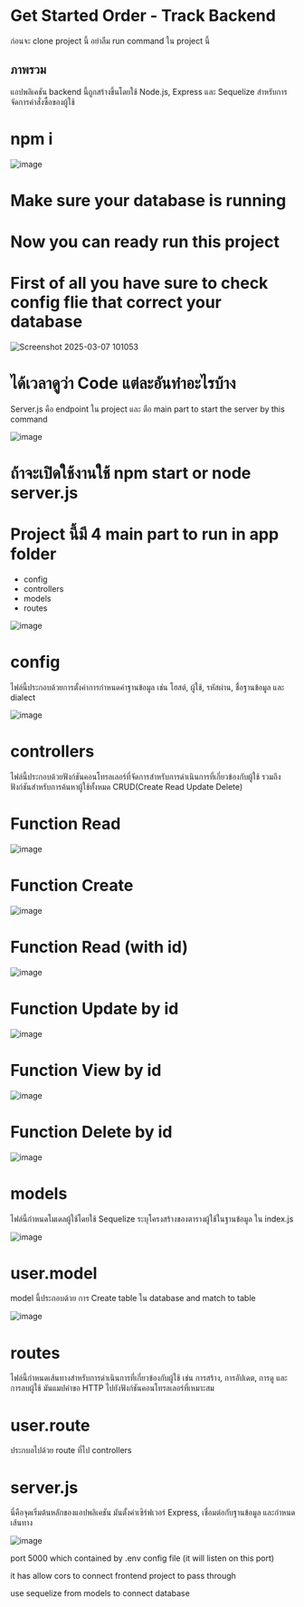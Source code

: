 # Get Started Order - Track Backend
ก่อนจะ clone project นี้ อย่าลืม run command ใน project นี้

## ภาพรวม
แอปพลิเคชัน backend นี้ถูกสร้างขึ้นโดยใช้ Node.js, Express และ Sequelize สำหรับการจัดการคำสั่งซื้อของผู้ใช้

# npm i
![image](https://github.com/user-attachments/assets/4848128e-74ff-4193-bdde-398a9c5c1074)

# Make sure your database is running 

# Now you can ready run this project

# First of all you have sure to check config flie that correct your database

![Screenshot 2025-03-07 101053](https://github.com/user-attachments/assets/e8adf714-b002-4f54-ac86-d85c92befd32)

# ได้เวลาดูว่า Code แต่ละอันทำอะไรบ้าง

Server.js คือ endpoint ใน project และ ตือ main part to start the server by this command

![image](https://github.com/user-attachments/assets/15a0f781-43c0-420f-aba8-afe17c816a22)

# ถ้าจะเปิดใช้งานใช้ npm start or node server.js

# Project นี้มี 4 main part to run in app folder
 
 - config
 - controllers
 - models
 - routes

![image](https://github.com/user-attachments/assets/39a7c926-a264-4f82-bab9-af6c1d71bdf7)

# config

ไฟล์นี้ประกอบด้วยการตั้งค่าการกำหนดค่าฐานข้อมูล เช่น โฮสต์, ผู้ใช้, รหัสผ่าน, ชื่อฐานข้อมูล และ dialect

![image](https://github.com/user-attachments/assets/da412bda-5547-4ba7-91a3-b450e8a0302b)

# controllers

ไฟล์นี้ประกอบด้วยฟังก์ชันคอนโทรลเลอร์ที่จัดการสำหรับการดำเนินการที่เกี่ยวข้องกับผู้ใช้ รวมถึงฟังก์ชันสำหรับการค้นหาผู้ใช้ทั้งหมด CRUD(Create Read Update Delete)

# Function Read

![image](https://github.com/user-attachments/assets/3b5a9b41-ad3b-4a09-a8ef-e26faa30ae32)

# Function Create 

![image](https://github.com/user-attachments/assets/cd46df5d-eaa6-40c4-a0fb-5eb3456055db)

# Function Read (with id)

![image](https://github.com/user-attachments/assets/67d6fc51-142e-400c-bc4d-607a64183f80)

# Function Update by id 

![image](https://github.com/user-attachments/assets/836492db-dfe4-4c6a-9104-8591f8844b14)

# Function View by id

![image](https://github.com/user-attachments/assets/fb1e6c0c-1452-4ef5-bb43-e5cb337646cb)

# Function Delete by id

![image](https://github.com/user-attachments/assets/051792b3-71d3-4629-8277-4c4f647bcb34)

# models 

ไฟล์นี้กำหนดโมเดลผู้ใช้โดยใช้ Sequelize ระบุโครงสร้างของตารางผู้ใช้ในฐานข้อมูล ใน index.js

![image](https://github.com/user-attachments/assets/6b27e70c-f911-40e7-9f9e-be33aafdba28)

# user.model 

model นี้ประกอบด้วย การ Create table ใน database and match to table

![image](https://github.com/user-attachments/assets/232f21f3-1953-4c3a-95ae-2056e86309bf)

# routes 

ไฟล์นี้กำหนดเส้นทางสำหรับการดำเนินการที่เกี่ยวข้องกับผู้ใช้ เช่น การสร้าง, การอัปเดต, การดู และการลบผู้ใช้ มันแมปคำขอ HTTP ไปยังฟังก์ชันคอนโทรลเลอร์ที่เหมาะสม

  # user.route

  ประกบอไปด้วย route ที่ไป controllers

# server.js

นี่คือจุดเริ่มต้นหลักของแอปพลิเคชัน มันตั้งค่าเซิร์ฟเวอร์ Express, เชื่อมต่อกับฐานข้อมูล และกำหนดเส้นทาง

![image](https://github.com/user-attachments/assets/abf49cca-c58e-4148-9da8-18320bbab99f)

port 5000 which contained by .env config file (it will listen on this port)

it has allow cors to connect frontend project to pass through

use sequelize from models to connect database












